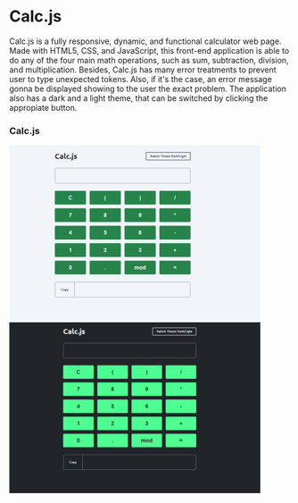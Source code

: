 # Calc.js
Calc.js is a fully responsive, dynamic, and functional calculator web page. Made with HTML5, CSS, and JavaScript, this front-end application is able to do any of the four main math operations, such as sum, subtraction, division, and multiplication. 
Besides, Calc.js has many error treatments to prevent user to type unexpected tokens. Also, if it's the case, an error message gonna be displayed showing to the user the exact problem.
The application also has a dark and a light theme, that can be switched by clicking the appropiate button.

### Calc.js 
<img src="assets/dark.png" alt="dark" width="450"/><img src="assets/light.png" alt="light" width="450"/>
